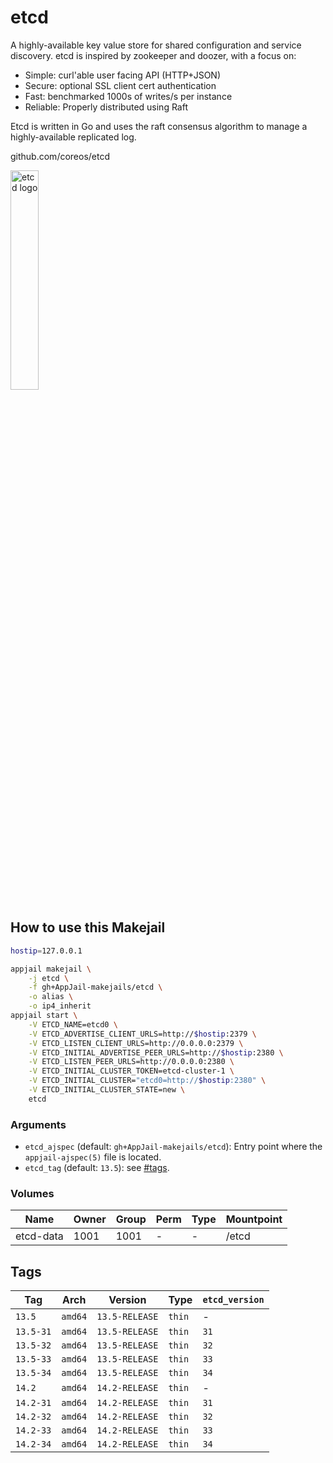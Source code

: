 # etcd

A highly-available key value store for shared configuration and service discovery. etcd is inspired by zookeeper and doozer, with a focus on:

* Simple: curl'able user facing API (HTTP+JSON)
* Secure: optional SSL client cert authentication
* Fast: benchmarked 1000s of writes/s per instance
* Reliable: Properly distributed using Raft

Etcd is written in Go and uses the raft consensus algorithm to manage a highly-available replicated log.

github.com/coreos/etcd

<img src="https://i.pinimg.com/736x/54/94/1c/54941cd5b3d08746117f42ebaec895cd.jpg" alt="etcd logo" width="30%" height="auto">

## How to use this Makejail

```sh
hostip=127.0.0.1

appjail makejail \
    -j etcd \
    -f gh+AppJail-makejails/etcd \
    -o alias \
    -o ip4_inherit
appjail start \
    -V ETCD_NAME=etcd0 \
    -V ETCD_ADVERTISE_CLIENT_URLS=http://$hostip:2379 \
    -V ETCD_LISTEN_CLIENT_URLS=http://0.0.0.0:2379 \
    -V ETCD_INITIAL_ADVERTISE_PEER_URLS=http://$hostip:2380 \
    -V ETCD_LISTEN_PEER_URLS=http://0.0.0.0:2380 \
    -V ETCD_INITIAL_CLUSTER_TOKEN=etcd-cluster-1 \
    -V ETCD_INITIAL_CLUSTER="etcd0=http://$hostip:2380" \
    -V ETCD_INITIAL_CLUSTER_STATE=new \
    etcd
```

### Arguments

* `etcd_ajspec` (default: `gh+AppJail-makejails/etcd`): Entry point where the `appjail-ajspec(5)` file is located.
* `etcd_tag` (default: `13.5`): see [#tags](#tags).

### Volumes

| Name      | Owner | Group | Perm | Type | Mountpoint  |
| --------- | ----- | ----- | ---- | ---- | ----------- |
| etcd-data | 1001  | 1001  |  -   |  -   | /etcd       |

## Tags

| Tag           | Arch    | Version            | Type   | `etcd_version` |
| ------------- | --------| ------------------ | ------ | -------------- |
| `13.5`    | `amd64` | `13.5-RELEASE` | `thin` |       -        |
| `13.5-31` | `amd64` | `13.5-RELEASE` | `thin` |      `31`      |
| `13.5-32` | `amd64` | `13.5-RELEASE` | `thin` |      `32`      |
| `13.5-33` | `amd64` | `13.5-RELEASE` | `thin` |      `33`      |
| `13.5-34` | `amd64` | `13.5-RELEASE` | `thin` |      `34`      |
| `14.2`    | `amd64` | `14.2-RELEASE` | `thin` |       -        |
| `14.2-31` | `amd64` | `14.2-RELEASE` | `thin` |      `31`      |
| `14.2-32` | `amd64` | `14.2-RELEASE` | `thin` |      `32`      |
| `14.2-33` | `amd64` | `14.2-RELEASE` | `thin` |      `33`      |
| `14.2-34` | `amd64` | `14.2-RELEASE` | `thin` |      `34`      |
